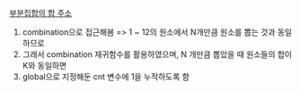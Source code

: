 [부분집합의 합 주소](https://swexpertacademy.com/main/learn/course/lectureProblemViewer.do)

1. combination으로 접근해봄 => 1 ~ 12의 원소에서 N개만큼 원소를 뽑는 것과 동일하므로 
2. 그래서 combination 재귀함수를 활용하였으며, N 개만큼 뽑았을 때 원소들의 합이 K와 동일하면 
3. global으로 지정해둔 cnt 변수에 1을 누적하도록 함

